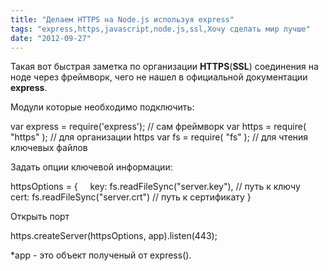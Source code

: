 ```yaml
---
title: "Делаем HTTPS на Node.js используя express"
tags: "express,https,javascript,node.js,ssl,Хочу сделать мир лучше"
date: "2012-09-27"
---
```


Такая вот быстрая заметка по организации **HTTPS**(**SSL**) соединения на ноде через фреймворк, чего не нашел в официальной документации **express**.

Модули которые необходимо подключить:

var express = require('express');  // сам фреймворк
var https = require( "https" );  // для организации https
var fs = require( "fs" );   // для чтения ключевых файлов

Задать опции ключевой информации:

httpsOptions = {
    key: fs.readFileSync("server.key"), // путь к ключу
    cert: fs.readFileSync("server.crt") // путь к сертификату
}

Открыть порт

https.createServer(httpsOptions, app).listen(443);

\*app - это объект полученый от express().

